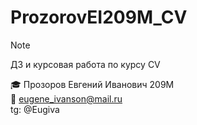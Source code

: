 # ProzorovEI209M_CV
> [!NOTE]
> ДЗ и курсовая работа по курсу CV

🎓  Прозоров Евгений Иванович 209М            
📧 eugene_ivanson@mail.ru              
tg: @Eugiva              
